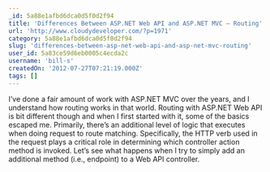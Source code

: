 ```yaml
---
_id: 5a88e1afbd6dca0d5f0d2f94
title: 'Differences Between ASP.NET Web API and ASP.NET MVC – Routing'
url: 'http://www.cloudydeveloper.com/?p=1971'
category: 5a88e1afbd6dca0d5f0d2f94
slug: 'differences-between-asp-net-web-api-and-asp-net-mvc-routing'
user_id: 5a83ce59d6eb0005c4ecda2c
username: 'bill-s'
createdOn: '2012-07-27T07:21:19.000Z'
tags: []
---
```


I’ve done a fair amount of work with ASP.NET MVC over the years, and I understand how routing works in that world. Routing with ASP.NET Web API is bit different though and when I first started with it, some of the basics escaped me. Primarily, there’s an additional level of logic that executes when doing request to route matching. Specifically, the HTTP verb used in the request plays a critical role in determining which controller action method is invoked. Let’s see what happens when I try to simply add an additional method (i.e., endpoint) to a Web API controller.
